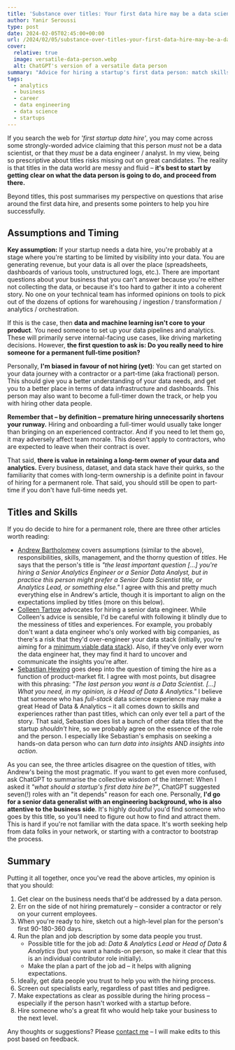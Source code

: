 ```yaml
---
title: 'Substance over titles: Your first data hire may be a data scientist'
author: Yanir Seroussi
type: post
date: 2024-02-05T02:45:00+00:00
url: /2024/02/05/substance-over-titles-your-first-data-hire-may-be-a-data-scientist/
cover:
  relative: true
  image: versatile-data-person.webp
  alt: ChatGPT's version of a versatile data person
summary: "Advice for hiring a startup's first data person: match skills to business needs, consider contractors, and get help from data people."
tags:
  - analytics
  - business
  - career
  - data engineering
  - data science
  - startups
---
```


If you search the web for _'first startup data hire'_, you may come across some strongly-worded advice claiming that this person _must_ not be a data scientist, or that they _must_ be a data engineer / analyst. In my view, being so prescriptive about titles risks missing out on great candidates. The reality is that titles in the data world are messy and fluid &ndash; **it's best to start by getting clear on what the data person is going to do, and proceed from there.**

Beyond titles, this post summarises my perspective on questions that arise around the first data hire, and presents some pointers to help you hire successfully.

## Assumptions and Timing

**Key assumption:** If your startup needs a data hire, you're probably at a stage where you're starting to be limited by visibility into your data. You are generating revenue, but your data is all over the place (spreadsheets, dashboards of various tools, unstructured logs, etc.). There are important questions about your business that you can't answer because you're either not collecting the data, or because it's too hard to gather it into a coherent story. No one on your technical team has informed opinions on tools to pick out of the dozens of options for warehousing / ingestion / transformation / analytics / orchestration.

If this is the case, then **data and machine learning isn't core to your product**. You need someone to set up your data pipelines and analytics. These will primarily serve internal-facing use cases, like driving marketing decisions. However, **the first question to ask is: Do you really need to hire someone for a permanent full-time position?**

Personally, **I'm biased in favour of not hiring (yet)**: You can get started on your data journey with a contractor or a part-time (aka fractional) person. This should give you a better understanding of your data needs, and get you to a better place in terms of data infrastructure and dashboards. This person may also want to become a full-timer down the track, or help you with hiring other data people.

**Remember that &ndash; by definition &ndash; premature hiring unnecessarily shortens your runway.** Hiring and onboarding a full-timer would usually take longer than bringing on an experienced contractor. And if you need to let them go, it may adversely affect team morale. This doesn't apply to contractors, who are expected to leave when their contract is over.

That said, **there is value in retaining a long-term owner of your data and analytics.** Every business, dataset, and data stack have their quirks, so the familiarity that comes with long-term ownership is a definite point in favour of hiring for a permanent role. That said, you should still be open to part-time if you don't have full-time needs yet.

## Titles and Skills

If you do decide to hire for a permanent role, there are three other articles worth reading:

* [Andrew Bartholomew](https://www.abartholomew.com/writing/your-first-data-hire) covers assumptions (similar to the above), responsibilities, skills, management, and the thorny question of _titles_. He says that the person's title is _"the least important question \[...\] you're hiring a Senior Analytics Engineer or a Senior Data Analyst, but in practice this person might prefer a Senior Data Scientist title, or Analytics Lead, or something else."_ I agree with this and pretty much everything else in Andrew's article, though it is important to align on the expectations implied by titles (more on this below).
* [Colleen Tartow](https://thesequel.substack.com/p/your-first-data-hire) advocates for hiring a senior data engineer. While Colleen's advice is sensible, I'd be careful with following it blindly due to the messiness of titles and experiences. For example, you probably don't want a data engineer who's only worked with big companies, as there's a risk that they'd over-engineer your data stack (initially, you're aiming for a [minimum viable data stack](https://yanirseroussi.com/2024/02/19/building-your-startups-minimum-viable-data-stack/)). Also, if they've only ever worn the data engineer hat, they may find it hard to uncover and communicate the insights you're after.
* [Sebastian Hewing](https://www.linkedin.com/pulse/when-how-hire-your-startups-first-data-person-sebastian-hewing/) goes deep into the question of timing the hire as a function of product-market fit. I agree with most points, but disagree with this phrasing: _"The last person you want is a Data Scientist. \[...\] What you need, in my opinion, is a Head of Data & Analytics."_ I believe that someone who has _full-stack_ data science experience may make a great Head of Data & Analytics &ndash; it all comes down to skills and experiences rather than past titles, which can only ever tell a part of the story. That said, Sebastian does list a bunch of other data titles that the startup _shouldn't_ hire, so we probably agree on the essence of the role and the person. I especially like Sebastian's emphasis on seeking a hands-on data person who can _turn data into insights_ AND _insights into action_.

As you can see, the three articles disagree on the question of titles, with Andrew's being the most pragmatic. If you want to get even more confused, ask ChatGPT to summarise the collective wisdom of the internet: When I asked it _"what should a startup's first data hire be?"_, ChatGPT suggested seven(!) roles with an "it depends" reason for each one. Personally, **I'd go for a senior data generalist with an engineering background, who is also attentive to the business side**. It's highly doubtful you'd find someone who goes by this title, so you'll need to figure out how to find and attract them. This is hard if you're not familiar with the data space. It's worth seeking help from data folks in your network, or starting with a contractor to bootstrap the process.

## Summary

Putting it all together, once you've read the above articles, my opinion is that you should:

1. Get clear on the business needs that'd be addressed by a data person.
2. Err on the side of not hiring prematurely &ndash; consider a contractor or rely on your current employees.
3. When you're ready to hire, sketch out a high-level plan for the person's first 90-180-360 days.
4. Run the plan and job description by some data people you trust.
    * Possible title for the job ad: _Data & Analytics Lead_ or _Head of Data & Analytics_ (but you want a hands-on person, so make it clear that this is an individual contributor role initially).
    * Make the plan a part of the job ad &ndash; it helps with aligning expectations.
5. Ideally, get data people you trust to help you with the hiring process.
6. Screen out specialists early, regardless of past titles and pedigree.
7. Make expectations as clear as possible during the hiring process &ndash; especially if the person hasn't worked with a startup before.
8. Hire someone who's a great fit who would help take your business to the next level.

Any thoughts or suggestions? Please [contact me](https://yanirseroussi.com/contact/) &ndash; I will make edits to this post based on feedback.

